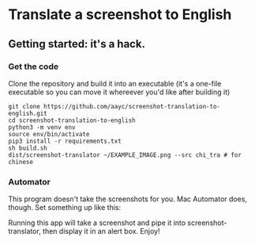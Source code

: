 # Translate a screenshot to English

## Getting started: it's a hack.

### Get the code
Clone the repository and build it into an executable (it's a one-file executable so you can move it whereever you'd like after building it)

```
git clone https://github.com/aayc/screenshot-translation-to-english.git
cd screenshot-translation-to-english
python3 -m venv env
source env/bin/activate
pip3 install -r requirements.txt
sh build.sh
dist/screenshot-translator ~/EXAMPLE_IMAGE.png --src chi_tra # for chinese
```

### Automator
This program doesn't take the screenshots for you.  Mac Automator does, though.  Set something up like this:

Running this app will take a screenshot and pipe it into screenshot-translator, then display it in an alert box.  Enjoy!
